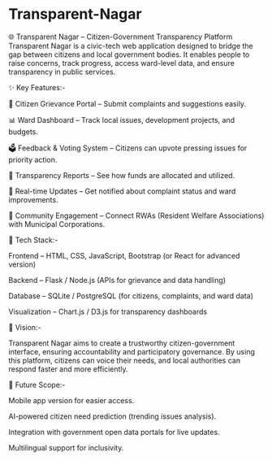 # Transparent-Nagar
🌐 Transparent Nagar – Citizen-Government Transparency Platform  Transparent Nagar is a civic-tech web application designed to bridge the gap between citizens and local government bodies. It enables people to raise concerns, track progress, access ward-level data, and ensure transparency in public services.

✨ Key Features:-

📝 Citizen Grievance Portal – Submit complaints and suggestions easily.

📊 Ward Dashboard – Track local issues, development projects, and budgets.

🗳️ Feedback & Voting System – Citizens can upvote pressing issues for priority action.

🔎 Transparency Reports – See how funds are allocated and utilized.

📅 Real-time Updates – Get notified about complaint status and ward improvements.

🤝 Community Engagement – Connect RWAs (Resident Welfare Associations) with Municipal Corporations.

🚀 Tech Stack:-

Frontend – HTML, CSS, JavaScript, Bootstrap (or React for advanced version)

Backend – Flask / Node.js (APIs for grievance and data handling)

Database – SQLite / PostgreSQL (for citizens, complaints, and ward data)

Visualization – Chart.js / D3.js for transparency dashboards

🎯 Vision:-

Transparent Nagar aims to create a trustworthy citizen-government interface, ensuring accountability and participatory governance. By using this platform, citizens can voice their needs, and local authorities can respond faster and more efficiently.

📌 Future Scope:-

Mobile app version for easier access.

AI-powered citizen need prediction (trending issues analysis).

Integration with government open data portals for live updates.

Multilingual support for inclusivity.
